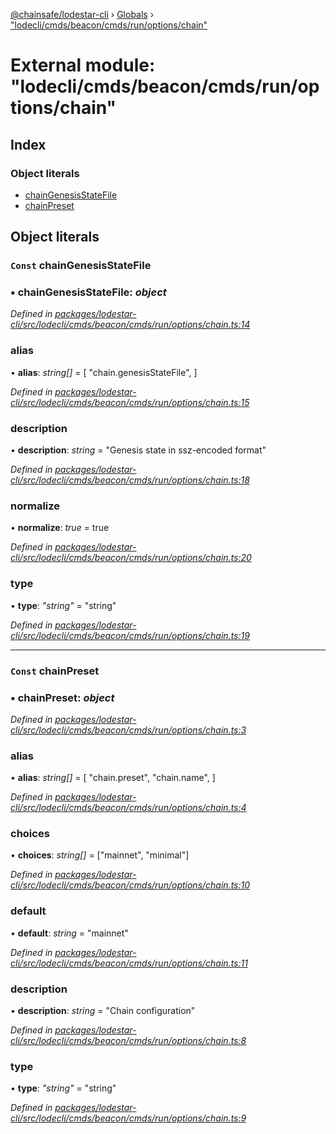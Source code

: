 [@chainsafe/lodestar-cli](../README.md) › [Globals](../globals.md) › ["lodecli/cmds/beacon/cmds/run/options/chain"](_lodecli_cmds_beacon_cmds_run_options_chain_.md)

# External module: "lodecli/cmds/beacon/cmds/run/options/chain"

## Index

### Object literals

* [chainGenesisStateFile](_lodecli_cmds_beacon_cmds_run_options_chain_.md#const-chaingenesisstatefile)
* [chainPreset](_lodecli_cmds_beacon_cmds_run_options_chain_.md#const-chainpreset)

## Object literals

### `Const` chainGenesisStateFile

### ▪ **chainGenesisStateFile**: *object*

*Defined in [packages/lodestar-cli/src/lodecli/cmds/beacon/cmds/run/options/chain.ts:14](https://github.com/ChainSafe/lodestar/blob/08fb27fc7/packages/lodestar-cli/src/lodecli/cmds/beacon/cmds/run/options/chain.ts#L14)*

###  alias

• **alias**: *string[]* = [
    "chain.genesisStateFile",
  ]

*Defined in [packages/lodestar-cli/src/lodecli/cmds/beacon/cmds/run/options/chain.ts:15](https://github.com/ChainSafe/lodestar/blob/08fb27fc7/packages/lodestar-cli/src/lodecli/cmds/beacon/cmds/run/options/chain.ts#L15)*

###  description

• **description**: *string* = "Genesis state in ssz-encoded format"

*Defined in [packages/lodestar-cli/src/lodecli/cmds/beacon/cmds/run/options/chain.ts:18](https://github.com/ChainSafe/lodestar/blob/08fb27fc7/packages/lodestar-cli/src/lodecli/cmds/beacon/cmds/run/options/chain.ts#L18)*

###  normalize

• **normalize**: *true* = true

*Defined in [packages/lodestar-cli/src/lodecli/cmds/beacon/cmds/run/options/chain.ts:20](https://github.com/ChainSafe/lodestar/blob/08fb27fc7/packages/lodestar-cli/src/lodecli/cmds/beacon/cmds/run/options/chain.ts#L20)*

###  type

• **type**: *"string"* = "string"

*Defined in [packages/lodestar-cli/src/lodecli/cmds/beacon/cmds/run/options/chain.ts:19](https://github.com/ChainSafe/lodestar/blob/08fb27fc7/packages/lodestar-cli/src/lodecli/cmds/beacon/cmds/run/options/chain.ts#L19)*

___

### `Const` chainPreset

### ▪ **chainPreset**: *object*

*Defined in [packages/lodestar-cli/src/lodecli/cmds/beacon/cmds/run/options/chain.ts:3](https://github.com/ChainSafe/lodestar/blob/08fb27fc7/packages/lodestar-cli/src/lodecli/cmds/beacon/cmds/run/options/chain.ts#L3)*

###  alias

• **alias**: *string[]* = [
    "chain.preset",
    "chain.name",
  ]

*Defined in [packages/lodestar-cli/src/lodecli/cmds/beacon/cmds/run/options/chain.ts:4](https://github.com/ChainSafe/lodestar/blob/08fb27fc7/packages/lodestar-cli/src/lodecli/cmds/beacon/cmds/run/options/chain.ts#L4)*

###  choices

• **choices**: *string[]* = ["mainnet", "minimal"]

*Defined in [packages/lodestar-cli/src/lodecli/cmds/beacon/cmds/run/options/chain.ts:10](https://github.com/ChainSafe/lodestar/blob/08fb27fc7/packages/lodestar-cli/src/lodecli/cmds/beacon/cmds/run/options/chain.ts#L10)*

###  default

• **default**: *string* = "mainnet"

*Defined in [packages/lodestar-cli/src/lodecli/cmds/beacon/cmds/run/options/chain.ts:11](https://github.com/ChainSafe/lodestar/blob/08fb27fc7/packages/lodestar-cli/src/lodecli/cmds/beacon/cmds/run/options/chain.ts#L11)*

###  description

• **description**: *string* = "Chain configuration"

*Defined in [packages/lodestar-cli/src/lodecli/cmds/beacon/cmds/run/options/chain.ts:8](https://github.com/ChainSafe/lodestar/blob/08fb27fc7/packages/lodestar-cli/src/lodecli/cmds/beacon/cmds/run/options/chain.ts#L8)*

###  type

• **type**: *"string"* = "string"

*Defined in [packages/lodestar-cli/src/lodecli/cmds/beacon/cmds/run/options/chain.ts:9](https://github.com/ChainSafe/lodestar/blob/08fb27fc7/packages/lodestar-cli/src/lodecli/cmds/beacon/cmds/run/options/chain.ts#L9)*
